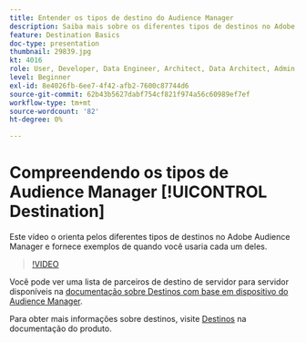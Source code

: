 ```yaml
---
title: Entender os tipos de destino do Audience Manager
description: Saiba mais sobre os diferentes tipos de destinos no Adobe Audience Manager e forneça exemplos de quando você usaria cada um.
feature: Destination Basics
doc-type: presentation
thumbnail: 29839.jpg
kt: 4016
role: User, Developer, Data Engineer, Architect, Data Architect, Admin, Leader
level: Beginner
exl-id: 8e4026fb-6ee7-4f42-afb2-7600c87744d6
source-git-commit: 62b43b5627dabf754cf821f974a56c60989ef7ef
workflow-type: tm+mt
source-wordcount: '82'
ht-degree: 0%

---
```


# Compreendendo os tipos de Audience Manager [!UICONTROL Destination]

Este vídeo o orienta pelos diferentes tipos de destinos no Adobe Audience Manager e fornece exemplos de quando você usaria cada um deles.

>[!VIDEO](https://video.tv.adobe.com/v/29839/?quality=12)

Você pode ver uma lista de parceiros de destino de servidor para servidor disponíveis na [documentação sobre Destinos com base em dispositivo do Audience Manager](https://experienceleague.adobe.com/docs/audience-manager/user-guide/features/destinations/device-based/device-based-destinations-list.html?lang=pt-BR).

Para obter mais informações sobre destinos, visite [Destinos](https://experienceleague.adobe.com/docs/audience-manager/user-guide/features/destinations/destinations.html?lang=pt-BR) na documentação do produto.
